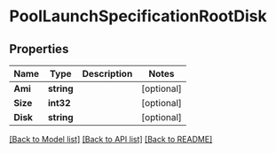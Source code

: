 # PoolLaunchSpecificationRootDisk

## Properties

Name | Type | Description | Notes
------------ | ------------- | ------------- | -------------
**Ami** | **string** |  | [optional] 
**Size** | **int32** |  | [optional] 
**Disk** | **string** |  | [optional] 

[[Back to Model list]](../README.md#documentation-for-models) [[Back to API list]](../README.md#documentation-for-api-endpoints) [[Back to README]](../README.md)


